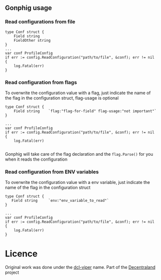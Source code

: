 ## Gonphig usage

### Read configurations from file
```
type Conf struct {
    Field string 
    FieldOther string 
}
...
var conf ProfileConfig
if err := config.ReadConfiguration("path/to/file", &conf); err != nil {
	log.Fatal(err)
}
```

### Read configuration from flags

To overwrite the configuration value with a flag, just indicate the name of the flag in the configuration struct, flag-usage is optional

```
type Conf struct {
    Field string    `flag:"flag-for-field" flag-usage:"not important"`
}

...
var conf ProfileConfig
if err := config.ReadConfiguration("path/to/file", &conf); err != nil {
	log.Fatal(err)


```

Gonphig will take care of the flag declaration and the `flag.Parse()` for you when it reads the configuration

### Read configuration from ENV variables

To overwrite the configuration value with a env variable, just indicate the name of the flag in the configuration struct

```
type Conf struct {
   Field string     `env:"env_variable_to_read"`
}

...
var conf ProfileConfig
if err := config.ReadConfiguration("path/to/file", &conf); err != nil {
	log.Fatal(err)
}

```
# Licence
Original work was done under the [dcl-viper](https://github.com/decentraland/dcl-viper) name. Part of the [Decentraland](https://decentraland.org/) project
